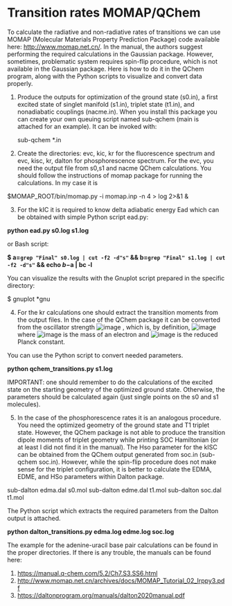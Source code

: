 # Transition rates MOMAP/QChem

To calculate the radiative and non-radiative rates of transitions we can use MOMAP (Molecular Materials Property Prediction Package) code available here: http://www.momap.net.cn/.
In the manual, the authors suggest performing the required calculations in the Gaussian package. However, sometimes, problematic system requires spin-flip procedure, which is not available in the Gaussian package.
Here is how to do it in the QChem program, along with the Python scripts to visualize and convert data properly.

1. Produce the outputs for optimization of the ground state (s0.in), a first excited state of singlet manifold (s1.in), triplet state (t1.in), and nonadiabatic couplings (nacme.in).
   When you install this package you can create your own queuing script named sub-qchem (main is attached for an example). It can be invoked with:

    sub-qchem *.in

3. Create the directories: evc, kic, kr  for the fluorescence spectrum and evc, kisc, kr, dalton for phosphorescence spectrum.
    For the evc, you need the output file from s0,s1 and nacme QChem calculations. You should follow the instructions of momap package for running the calculations. In my case it is 

$MOMAP_ROOT/bin/momap.py -i momap.inp -n 4  > log 2>&1 &

3. For the kIC it is required to know delta adiabatic energy Ead which can be obtained with simple Python script ead.py:
   
**python ead.py s0.log s1.log**

or Bash script:

**$ a=`grep "Final" s0.log | cut -f2 -d"s"` && b=`grep "Final" s1.log | cut -f2 -d"s"` && echo $b-$a | bc -l**

You can visualize the results with the Gnuplot script prepared in the specific directory:

$ gnuplot *gnu

4.  For the kr calculations one should extract the transition moments from  the output files. In the case of the QChem package it can be converted from the oscillator strength ![image](https://github.com/kingaszk/AT-AU-photodeactivation/assets/156574267/4c4146d8-e5cf-4b90-9c71-7f79fcf0b5ca)
, which is, by definition,
  ![image](https://github.com/kingaszk/AT-AU-photodeactivation/assets/156574267/6753390d-49d5-425b-b1e1-41fbba31ca71)
 where ![image](https://github.com/kingaszk/AT-AU-photodeactivation/assets/156574267/5d694aa2-b766-4cf0-a984-6f146b3d771b)
 is the mass of an electron and ![image](https://github.com/kingaszk/AT-AU-photodeactivation/assets/156574267/a403ff5f-003d-4522-9317-1a94bad96e76)
 is the reduced Planck constant.

You can use the Python script to convert needed parameters.

**python qchem_transitions.py s1.log**

IMPORTANT: one should remember to do the calculations of the excited state on the starting geometry of the optimized ground state. Otherwise, the parameters should be calculated again (just single points on the s0 and s1 molecules).


5. In the case of the phosphorescence rates it is an analogous procedure. You need the optimized  geometry of the ground state and T1  triplet state.
   However, the QChem package is not able to produce the transition dipole moments of triplet geometry while printing SOC Hamiltonian (or at least I did not find it in the manual). The Hso parameter for the kISC can be obtained from the QChem output generated from soc.in (sub-qchem soc.in). However, while the spin-flip procedure does not make sense for the triplet configuration, it is better to calculate the EDMA, EDME, and HSo parameters within Dalton package.

sub-dalton edma.dal s0.mol
sub-dalton edme.dal t1.mol
sub-dalton soc.dal t1.mol

The Python script which extracts the required parameters from the Dalton output is attached.

**python dalton_transitions.py edma.log edme.log soc.log**


The example for the adenine-uracil base pair calculations can be found in the proper directories.
If there is any trouble, the manuals can be found here:
1. https://manual.q-chem.com/5.2/Ch7.S3.SS6.html
2. http://www.momap.net.cn/archives/docs/MOMAP_Tutorial_02_Irppy3.pdf
3. https://daltonprogram.org/manuals/dalton2020manual.pdf
   
